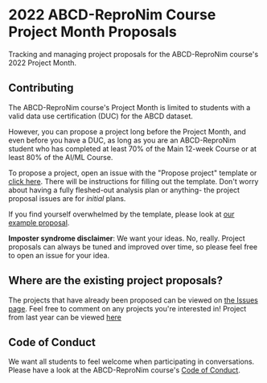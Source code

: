 # 2022 ABCD-ReproNim Course Project Month Proposals
Tracking and managing project proposals for the ABCD-ReproNim course's 2022 Project Month.

## Contributing

The ABCD-ReproNim course's Project Month is limited to students with a valid data use certification (DUC) for the ABCD dataset.

However, you can propose a project long before the Project Month, and even before you have a DUC, as long as you are an ABCD-ReproNim student who has completed at least 70% of the Main 12-week Course or at least 80% of the AI/ML Course.

To propose a project, open an issue with the "Propose project" template or [click here](https://github.com/ABCD-ReproNim/projects/issues/new/choose).
There will be instructions for filling out the template.
Don't worry about having a fully fleshed-out analysis plan or anything- the project proposal issues are for _initial_ plans.

If you find yourself overwhelmed by the template, please look at [our example proposal](https://github.com/ABCD-ReproNim/projects/issues/2).

**Imposter syndrome disclaimer**: We want your ideas. No, really. Project proposals can always be tuned and improved over time, so please feel free to open an issue for your idea.

## Where are the existing project proposals?

The projects that have already been proposed can be viewed on [the Issues page](https://github.com/ABCD-ReproNim/projects/issues). Feel free to comment on any projects you're interested in! Project from last year can be viewed [here](https://github.com/ABCD-ReproNim/projects/issues)

## Code of Conduct

We want all students to feel welcome when participating in conversations.
Please have a look at the ABCD-ReproNim course's [Code of Conduct](https://docs.google.com/document/d/1XQf9aEggUlwIlft8mVGC1mdMjiJVWF4RDnnVGWKvfo8/edit?usp=sharing).
